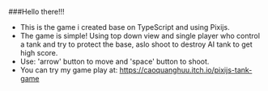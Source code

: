 ###Hello there!!!

- This is the game i created base on TypeScript and using Pixijs.
- The game is simple! Using top down view and single player who control a tank and try to protect the base, aslo shoot to destroy AI tank to get high score.
- Use: 'arrow' button to move and 'space' button to shoot.
- You can try my game play at: https://caoquanghuu.itch.io/pixijs-tank-game 
